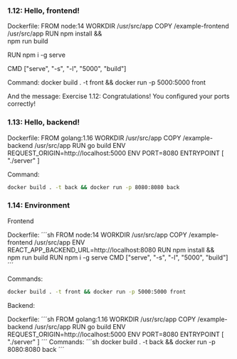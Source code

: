 ### 1.12: Hello, frontend!

Dockerfile:
FROM node:14
WORKDIR /usr/src/app
COPY /example-frontend /usr/src/app
RUN npm install && \
npm run build

RUN npm i -g serve

CMD ["serve", "-s", "-l", "5000", "build"]

Command: docker build . -t front && docker run -p 5000:5000 front

And the message: Exercise 1.12: Congratulations! You configured your ports correctly!


### 1.13: Hello, backend!

Dockerfile:
FROM golang:1.16
WORKDIR /usr/src/app
COPY /example-backend /usr/src/app
RUN go build
ENV REQUEST_ORIGIN=http://localhost:5000
ENV PORT=8080
ENTRYPOINT [ "./server" ]

Command: 
```sh
docker build . -t back && docker run -p 8080:8080 back
```

### 1.14: Environment

Frontend

Dockerfile:
´´´sh
FROM node:14
WORKDIR /usr/src/app
COPY /example-frontend /usr/src/app
ENV REACT_APP_BACKEND_URL=http://localhost:8080
RUN npm install && \
npm run build
RUN npm i -g serve
CMD ["serve", "-s", "-l", "5000", "build"]
´´´

Commands: 
```sh
docker build . -t front && docker run -p 5000:5000 front
```

Backend:

Dockerfile:
´´´sh
FROM golang:1.16
WORKDIR /usr/src/app
COPY /example-backend /usr/src/app
RUN go build
ENV REQUEST_ORIGIN=http://localhost:5000
ENV PORT=8080
ENTRYPOINT [ "./server" ]
´´´
Commands: 
´´´sh
docker build . -t back && docker run -p 8080:8080 back
´´´
